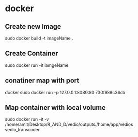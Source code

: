 # docker

## Create new Image 
sudo docker build -t imageName .

## Create Container
sudo docker run -it iamgeName 

## conatiner map with port 
docker sudo docker run -p 127.0.0.1:8080:80 730f988c36cb


## Map container with local volume
sudo docker run -it -v /home/amit/Desktop/R_AND_D/vedio/outputs:/home/app/vedios  vedio_transcoder

